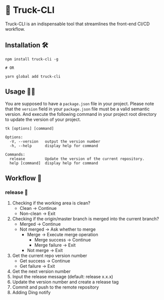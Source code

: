# 🎡 Truck-CLI

Truck-CLI is an indispensable tool that streamlines the front-end CI/CD workflow.

## Installation 🛠

```
npm install truck-cli -g

# OR

yarn global add truck-cli
```

## Usage 👨‍💻

You are supposed to have a `package.json` file in your project. Please note that the `version` field in your `package.json` file must be a valid semantic version. And execute the following command in your project root directory to update the version of your project. 

```
tk [options] [command]

Options:
  -V, --version   output the version number
  -h, --help      display help for command

Commands:
  release         Update the version of the current repository.
  help [command]  display help for command
```

## Workflow 🧫

### release 🎉

1. Checking if the working area is clean?
   - Clean -> Continue
   - Non-clean -> Exit
2. Checking if the origin/master branch is merged into the current branch?
   - Merged -> Continue
   - Not merged -> Ask whether to merge
     - Merge -> Execute merge operation
       - Merge success -> Continue
       - Merge failure -> Exit
     - Not merge -> Exit
3. Get the current repo version number
   - Get success -> Continue
   - Get failure -> Exit
4. Get the next version number
5. Input the release message (default: release x.x.x)
6. Update the version number and create a release tag
7. Commit and push to the remote repository
8. Adding Ding notify
